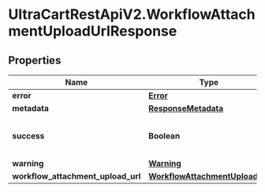# UltraCartRestApiV2.WorkflowAttachmentUploadUrlResponse

## Properties
Name | Type | Description | Notes
------------ | ------------- | ------------- | -------------
**error** | [**Error**](Error.md) |  | [optional] 
**metadata** | [**ResponseMetadata**](ResponseMetadata.md) |  | [optional] 
**success** | **Boolean** | Indicates if API call was successful | [optional] 
**warning** | [**Warning**](Warning.md) |  | [optional] 
**workflow_attachment_upload_url** | [**WorkflowAttachmentUploadUrl**](WorkflowAttachmentUploadUrl.md) |  | [optional] 


